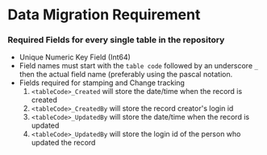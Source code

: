 # Data Migration Requirement
### Required Fields for every single table in the repository
- Unique Numeric Key Field (Int64)
- Field names must start with the ` table code ` followed by an underscore ` _ ` then the actual field name (preferably using the pascal notation.
- Fields required for stamping and Change tracking 
  1. ` <tableCode>_Created ` will store the date/time when the record is created
  2. ` <tableCode>_CreatedBy ` will store the record creator's login id
  3. ` <tableCode>_UpdatedBy ` will store the date/time when the record is updated
  4. ` <tableCode>_UpdatedBy ` will store the login id of the person who updated the record
  